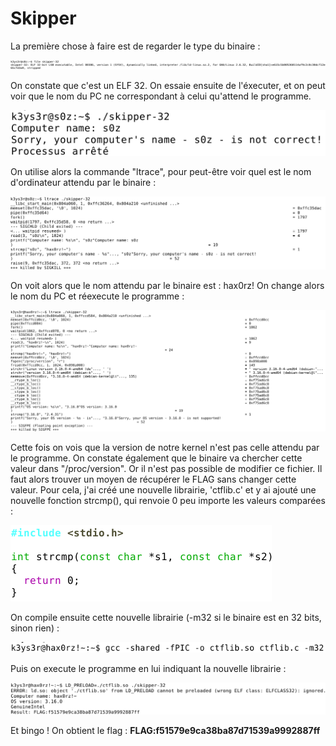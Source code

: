 # Skipper

La première chose à faire est de regarder le type du binaire :

![](img/skip1.png)

On constate que c'est un ELF 32.
On essaie ensuite de l'éxecuter, et on peut voir que le nom du PC ne correspondant à celui qu'attend le programme.

![](img/skip2.png)

On utilise alors la commande "ltrace", pour peut-être voir quel est le nom d'ordinateur attendu par le binaire :

![](img/skip3.png)

On voit alors que le nom attendu par le binaire est : hax0rz!
On change alors le nom du PC et réexecute le programme : 

![](img/skip4.png)

Cette fois on vois que la version de notre kernel n'est pas celle attendu par le programme.
On constate également que le binaire va chercher cette valeur dans "/proc/version". Or il n'est pas possible de modifier ce fichier. Il faut alors trouver un moyen de récupérer le FLAG sans changer cette valeur.
Pour cela, j'ai créé une nouvelle librairie, 'ctflib.c' et y ai ajouté une nouvelle fonction strcmp(), qui renvoie 0 peu importe les valeurs comparées : 

![](img/skip5.png)

On compile ensuite cette nouvelle librairie (-m32 si le binaire est en 32 bits, sinon rien) : 

![](img/skip7.png)

Puis on execute le programme en lui indiquant la nouvelle librairie :

![](img/skip8.png)

Et bingo ! On obtient le flag : **FLAG:f51579e9ca38ba87d71539a9992887ff**
